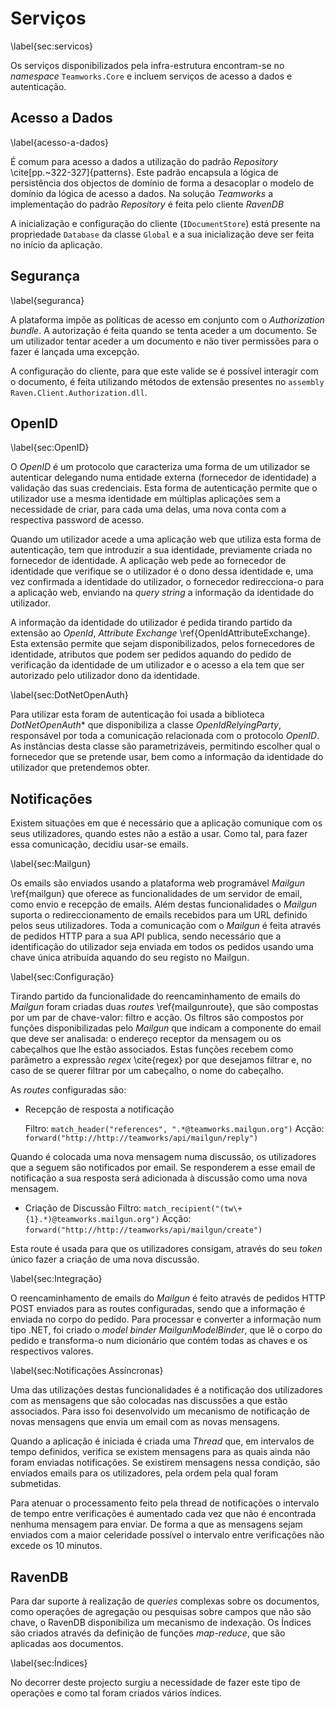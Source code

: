 Serviços
=

\label{sec:servicos}

Os serviços disponibilizados pela infra-estrutura encontram-se no *namespace* `Teamworks.Core` e incluem serviços de acesso a dados e autenticação.

Acesso a Dados
-

\label{acesso-a-dados}

É comum para acesso a dados a utilização do padrão *Repository* \cite[pp.~322-327]{patterns}. Este padrão encapsula a lógica de persistência dos objectos de domínio de forma a desacoplar o modelo de domínio da lógica de acesso a dados. Na solução *Teamworks* a implementação do padrão *Repository* é feita pelo cliente *RavenDB*

A inicialização e configuração do cliente (`IDocumentStore`) está presente na propriedade `Database` da classe `Global` e a sua inicialização deve ser feita no início da aplicação.


Segurança
- 

\label{seguranca}

A plataforma impõe as políticas de acesso em conjunto com o *Authorization bundle*. A autorização é feita quando se tenta aceder a um documento. Se um utilizador tentar aceder a um documento e não tiver permissões para o fazer é lançada uma excepção.

A configuração do cliente, para que este valide se é possível interagir com o documento, é feita utilizando métodos de extensão presentes no `assembly` `Raven.Client.Authorization.dll`.

OpenID
-

\label{sec:OpenID}

O *OpenID* é um protocolo que caracteriza uma forma de um utilizador se autenticar delegando numa entidade externa (fornecedor de identidade) a validação das suas credenciais. Esta forma de autenticação permite que o utilizador use a mesma identidade em múltiplas aplicações sem a necessidade de criar, para cada uma delas, uma nova conta com a respectiva password de acesso. 

Quando um utilizador acede a uma aplicação web que utiliza esta forma de autenticação, tem que introduzir a sua identidade, previamente criada no fornecedor de identidade. A aplicação web pede ao fornecedor de identidade que verifique se o utilizador é o dono dessa identidade e, uma vez confirmada a identidade do utilizador, o fornecedor redirecciona-o para a aplicação web, enviando na *query string* a informação da identidade do utilizador. 

A informação da identidade do utilizador é pedida tirando partido da extensão ao *OpenId*, *Attribute Exchange* \ref{OpenIdAttributeExchange}. Esta extensão permite que sejam disponibilizados, pelos fornecedores de identidade, atributos que podem ser pedidos aquando do pedido de verificação da identidade de um utilizador e o acesso a ela tem que ser autorizado pelo utilizador dono da identidade. 

\label{sec:DotNetOpenAuth}

Para utilizar esta foram de autenticação foi usada a biblioteca *DotNetOpenAuth** que disponibiliza a classe *OpenIdRelyingParty*, responsável por toda a comunicação relacionada com o protocolo *OpenID*. As instâncias desta classe são parametrizáveis, permitindo escolher qual o fornecedor que se pretende usar, bem como a informação da identidade do utilizador que pretendemos obter.

Notificações
-

Existem situações em que é necessário que a aplicação comunique com os seus utilizadores, quando estes não a estão a usar. Como tal, para fazer essa comunicação, decidiu usar-se emails. 

\label{sec:Mailgun}

Os emails são enviados usando a plataforma web programável *Mailgun* \ref{mailgun} que oferece as funcionalidades de um servidor de email, como envio e recepção de emails. Além destas funcionalidades o *Mailgun* suporta o redireccionamento de emails recebidos para um URL definido pelos seus utilizadores. Toda a comunicação com o *Mailgun* é feita através de pedidos HTTP para a sua API publica, sendo necessário que a identificação do utilizador seja enviada em todos os pedidos usando uma chave única atribuída aquando do seu registo no Mailgun.

\label{sec:Configuração}

Tirando partido da funcionalidade do reencaminhamento de emails do *Mailgun* foram criadas duas *routes* \ref{mailgunroute}, que são compostas por um par de chave-valor: filtro e acção. Os filtros são compostos por funções disponibilizadas pelo *Mailgun* que indicam a componente do email que deve ser analisada: o endereço receptor da mensagem ou os cabeçalhos que lhe estão associados. Estas funções recebem como parâmetro a expressão *regex* \cite{regex} por que desejamos filtrar e, no caso de se querer filtrar por um cabeçalho, o nome do cabeçalho.

As *routes* configuradas são: 

+ Recepção de resposta a notificação

	Filtro: `match_header("references", ".*@teamworks.mailgun.org")`
	Acção:  `forward("http://http://teamworks/api/mailgun/reply")`

Quando é colocada uma nova mensagem numa discussão, os utilizadores que a seguem são notificados por email. Se responderem a esse email de notificação a sua resposta será adicionada à discussão como uma nova mensagem.

+ Criação de Discussão
	Filtro: `match_recipient("(tw\+{1}.*)@teamworks.mailgun.org")`
	Acção: `forward("http://http://teamworks/api/mailgun/create")`

Esta route é usada para que os utilizadores consigam, através do seu *token* único fazer a criação de uma nova discussão.

\label{sec:Integração}

O reencaminhamento de emails do *Mailgun* é feito através de pedidos HTTP POST enviados para as routes configuradas, sendo que a informação é enviada no corpo do pedido. Para processar e converter a informação num tipo .NET, foi criado o *model binder* *MailgunModelBinder*, que lê o corpo do pedido e transforma-o num dicionário que contém todas as chaves e os respectivos valores.

\label{sec:Notificações Assíncronas}

Uma das utilizações destas funcionalidades é a notificação dos utilizadores com as mensagens que são colocadas nas discussões a que estão associados. Para isso foi desenvolvido um mecanismo de notificação de novas mensagens que envia um email com as novas mensagens. 

Quando a aplicação é iniciada é criada uma *Thread* que, em intervalos de tempo definidos, verifica se existem mensagens para as quais ainda não foram enviadas notificações. Se existirem mensagens nessa condição, são enviados emails para os utilizadores, pela ordem pela qual foram submetidas.

Para atenuar o processamento feito pela thread de notificações o intervalo de tempo entre verificações é aumentado cada vez que não é encontrada nenhuma mensagem para enviar.
De forma a que as mensagens sejam enviados com a maior celeridade possível o intervalo entre verificações não excede os 10 minutos.

RavenDB
-

Para dar suporte à realização de *queries* complexas sobre os documentos, como operações de agregação ou pesquisas sobre campos que não são chave, o RavenDB disponibiliza um mecanismo de indexação. Os Índices são criados através da definição de funções *map-reduce*, que são aplicadas aos documentos.

\label{sec:Índices}

No decorrer deste projecto surgiu a necessidade de fazer este tipo de operações e como tal foram criados vários índices.
